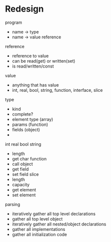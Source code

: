 # Redesign

program
- name -> type
- name -> value reference

reference
- reference to value
- can be read(get) or written(set)
- is read/written/const

value
- anything that has value
- int, real, bool, string, function, interface, slice

type
- kind
- complete?
- element type (array)
- params (function)
- fields (object)
-

int
real
bool
string
- length
- get char
function
- call
object
- get field
- set field
slice
- length
- capacity
- get element
- set element


parsing
- iteratively gather all top level declarations
- gather all top level object
- iteratively gather all nested/object declarations
- gather all implementations
- gather all initialization code
